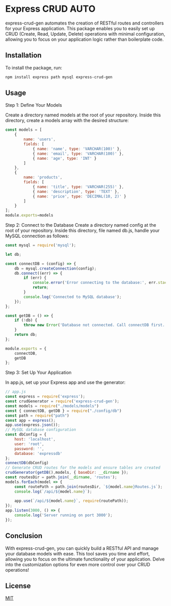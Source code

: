 # Express CRUD AUTO

express-crud-gen automates the creation of RESTful routes and controllers for your Express application. This package enables you to easily set up CRUD (Create, Read, Update, Delete) operations with minimal configuration, allowing you to focus on your application logic rather than boilerplate code.

## Installation

To install the package, run:


```bash
npm install express path mysql express-crud-gen

```

## Usage
Step 1: Define Your Models

Create a directory named models at the root of your repository. Inside this directory, create a models array with the desired structure:
```javascript
const models = [
    {
        name: 'users',
        fields: [
            { name: 'name', type: 'VARCHAR(100)' },
            { name: 'email', type: 'VARCHAR(100)' },
            { name: 'age', type: 'INT' }
        ]
    },
    {
        name: 'products',
        fields: [
            { name: 'title', type: 'VARCHAR(255)' },
            { name: 'description', type: 'TEXT' },
            { name: 'price', type: 'DECIMAL(10, 2)' }
        ]
    }
];
module.exports=models
```

Step 2: Connect to the Database
Create a directory named config at the root of your repository. Inside this directory,
file named db.js, handle your MySQL connection as follows:
```javascript
const mysql = require('mysql');

let db;

const connectDB = (config) => {
    db = mysql.createConnection(config);
    db.connect((err) => {
        if (err) {
            console.error('Error connecting to the database:', err.stack);
            return;
        }
        console.log('Connected to MySQL database');
    });
};

const getDB = () => {
    if (!db) {
        throw new Error('Database not connected. Call connectDB first.');
    }
    return db;
};

module.exports = {
    connectDB,
    getDB
};

```
Step 3: Set Up Your Application

In app.js, set up your Express app and use the generator:
```javascript
// app.js
const express = require('express');
const crudGenerator = require('express-crud-gen');
const models = require("./models/models")
const { connectDB, getDB } = require("./config/db")
const path = require("path")
const app = express();
app.use(express.json());
// MySQL database configuration
const dbConfig = {
    host: 'localhost',
    user: 'root',
    password: '',
    database: 'expressdb'
};
connectDB(dbConfig)
// Generate CRUD routes for the models and ensure tables are created
crudGenerator(getDB(),models, { baseDir: __dirname });
const routesDir = path.join(__dirname, 'routes');
models.forEach(model => {
    const routePath = path.join(routesDir, `${model.name}Routes.js`);
    console.log(`/api/${model.name}`);
    
    app.use(`/api/${model.name}`, require(routePath));
});
app.listen(3000, () => {
    console.log('Server running on port 3000');
});


```
## Conclusion

With express-crud-gen, you can quickly build a RESTful API and manage your database models with ease. This tool saves you time and effort, allowing you to focus on the ultimate functionality of your application. Delve into the customization options for even more control over your CRUD operations!

## License

[MIT](https://choosealicense.com/licenses/mit/)
